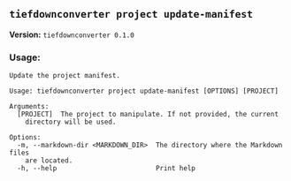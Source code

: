 ## `tiefdownconverter project update-manifest`

**Version:** `tiefdownconverter 0.1.0`

### Usage:
```
Update the project manifest.

Usage: tiefdownconverter project update-manifest [OPTIONS] [PROJECT]

Arguments:
  [PROJECT]  The project to manipulate. If not provided, the current
    directory will be used.

Options:
  -m, --markdown-dir <MARKDOWN_DIR>  The directory where the Markdown files
    are located.
  -h, --help                         Print help
```

